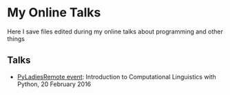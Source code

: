 # My Online Talks
Here I save files edited during my online talks about programming and other things

## Talks

* [PyLadiesRemote event](PyLadies_20Feb2016): Introduction to Computational Linguistics with Python, 20 February 2016
